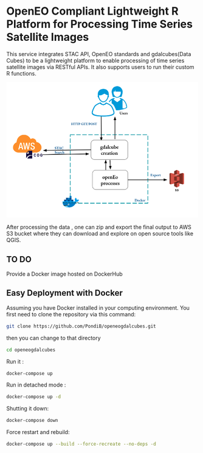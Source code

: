 
# OpenEO Compliant Lightweight R Platform for Processing Time Series Satellite Images

This service integrates STAC API, OpenEO standards and gdalcubes(Data Cubes) to be a  lightweight platform to enable processing of time series satellite images via RESTful APIs. It also supports users to run their custom R functions.


![](docs/lightweight-architecture.png)


After processing the data , one can zip and export the final output to AWS S3 bucket where they can download and explore on open source tools like QGIS.

## TO DO

Provide a Docker image hosted on DockerHub

## Easy Deployment with Docker

Assuming you have Docker installed in your computing environment.
You first need to clone the repository via this command:

```bash
git clone https://github.com/PondiB/openeogdalcubes.git
```

then you can change to that directory

```bash
cd openeogdalcubes
```



Run it :

```bash
docker-compose up
```

Run in detached mode :

```bash
docker-compose up -d
```

Shutting it down:

```bash
docker-compose down
```

Force restart  and rebuild:

```bash
docker-compose up --build --force-recreate --no-deps -d
```

